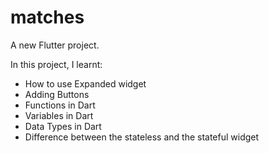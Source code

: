 # matches

A new Flutter project.

In this project, I learnt:

- How to use Expanded widget 
- Adding Buttons 
- Functions in Dart 
- Variables in Dart 
- Data Types in Dart 
- Difference between the stateless and the stateful widget 